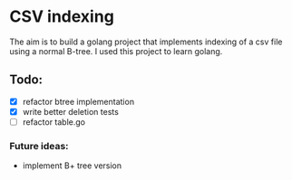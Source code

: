 # CSV indexing

The aim is to build a golang project that implements indexing of a csv file using a normal B-tree. I used this project to learn golang.

## Todo:
- [x] refactor btree implementation 
- [x] write better deletion tests
- [ ] refactor table.go

### Future ideas:

- implement B+ tree version

